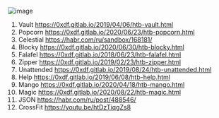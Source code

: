 
![image](https://user-images.githubusercontent.com/68978608/227808045-9b135009-9643-4eb5-90c8-08a5250b07b9.png)

1. Vault https://0xdf.gitlab.io/2019/04/06/htb-vault.html
2. Popcorn https://0xdf.gitlab.io/2020/06/23/htb-popcorn.html
3. Celestial https://habr.com/ru/sandbox/168181/
4. Blocky https://0xdf.gitlab.io/2020/06/30/htb-blocky.html
5. Falafel https://0xdf.gitlab.io/2018/06/23/htb-falafel.html
6. Zipper https://0xdf.gitlab.io/2019/02/23/htb-zipper.html
7. Unattended https://0xdf.gitlab.io/2019/08/24/htb-unattended.html
8. Help https://0xdf.gitlab.io/2019/06/08/htb-help.html
9. Mango https://0xdf.gitlab.io/2020/04/18/htb-mango.html
10. Magic https://0xdf.gitlab.io/2020/08/22/htb-magic.html
11. JSON https://habr.com/ru/post/488546/
12. CrossFit https://youtu.be/htDzTiqgZs8
